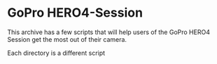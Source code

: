 # GoPro HERO4-Session
This archive has a few scripts that will help users of the GoPro HERO4 Session get the most out of their camera.

Each directory is a different script
